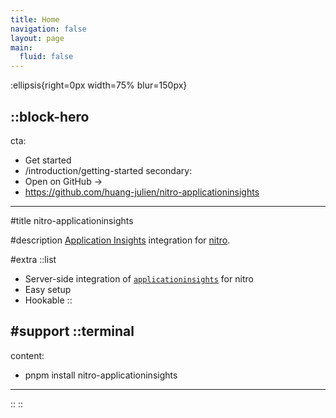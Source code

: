 ```yaml
---
title: Home
navigation: false
layout: page
main:
  fluid: false
---
```


:ellipsis{right=0px width=75% blur=150px}

::block-hero
---
cta:
  - Get started
  - /introduction/getting-started
secondary:
  - Open on GitHub →
  - https://github.com/huang-julien/nitro-applicationinsights
---

#title
nitro-applicationinsights

#description
[Application Insights](https://learn.microsoft.com/fr-fr/azure/azure-monitor/app/app-insights-overview?tabs=net) integration for [nitro](https://nitro.unjs.io/).


#extra
  ::list
  - Server-side integration of [`applicationinsights`](https://www.npmjs.com/package/applicationinsights) for nitro
  - Easy setup
  - Hookable
  ::

#support
  ::terminal
  ---
  content:
  - pnpm install nitro-applicationinsights
  ---
  ::
::
